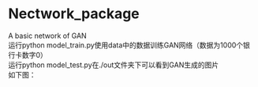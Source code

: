 # Nectwork_package
A basic network of GAN<br>
运行python model_train.py使用data中的数据训练GAN网络（数据为1000个银行卡数字0）<br>
运行python model_test.py在./out文件夹下可以看到GAN生成的图片<br>
如下图：<br>

